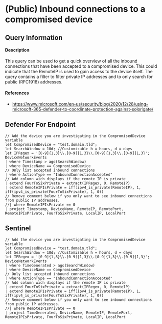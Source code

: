 # (Public) Inbound connections to a compromised device

## Query Information

#### Description
This query can be used to get a quick overview of all the inbound connections that have been accepted to a compromised device. This could indicate that the RemoteIP is used to gain access to the device itself. The query contains a filter to filter private IP addresses and to only search for public (RFC1918) addresses. 

#### References
- https://www.microsoft.com/en-us/security/blog/2020/12/28/using-microsoft-365-defender-to-coordinate-protection-against-solorigate/

## Defender For Endpoint
```
// Add the device you are investigating in the CompromisedDevice variable
let CompromisedDevice = "test.domain.tld";
let SearchWindow = 10d; //Customizable h = hours, d = days
let IPRegex = '[0-9]{1,3}\\.[0-9]{1,3}\\.[0-9]{1,3}\\.[0-9]{1,3}';
DeviceNetworkEvents
| where Timestamp > ago(SearchWindow)
| where DeviceName == CompromisedDevice
// Only list accepted inbound connections
| where ActionType == "InboundConnectionAccepted"
// Add column wich displays if the remote IP is private
| extend FourToSixPrivate = extract(IPRegex, 0, RemoteIP)
| extend RemoteIPIsPrivate = iff(ipv4_is_private(RemoteIP), 1, iff(ipv4_is_private(FourToSixPrivate), 1, 0))
// Remove comment below if you only want to see inbound connections from public IP addresses.
//| where RemoteIPIsPrivate == 0
| project Timestamp, DeviceName, RemoteIP, RemotePort, RemoteIPIsPrivate, FourToSixPrivate, LocalIP, LocalPort
```
## Sentinel
```
// Add the device you are investigating in the CompromisedDevice variable
let CompromisedDevice = "test.domain.tld";
let SearchWindow = 10d; //Customizable h = hours, d = days
let IPRegex = '[0-9]{1,3}\\.[0-9]{1,3}\\.[0-9]{1,3}\\.[0-9]{1,3}';
DeviceNetworkEvents
| where TimeGenerated > ago(SearchWindow)
| where DeviceName == CompromisedDevice
// Only list accepted inbound connections
| where ActionType == "InboundConnectionAccepted"
// Add column wich displays if the remote IP is private
| extend FourToSixPrivate = extract(IPRegex, 0, RemoteIP)
| extend RemoteIPIsPrivate = iff(ipv4_is_private(RemoteIP), 1, iff(ipv4_is_private(FourToSixPrivate), 1, 0))
// Remove comment below if you only want to see inbound connections from public IP addresses.
//| where RemoteIPIsPrivate == 0
| project TimeGenerated, DeviceName, RemoteIP, RemotePort, RemoteIPIsPrivate, FourToSixPrivate, LocalIP, LocalPort
```

